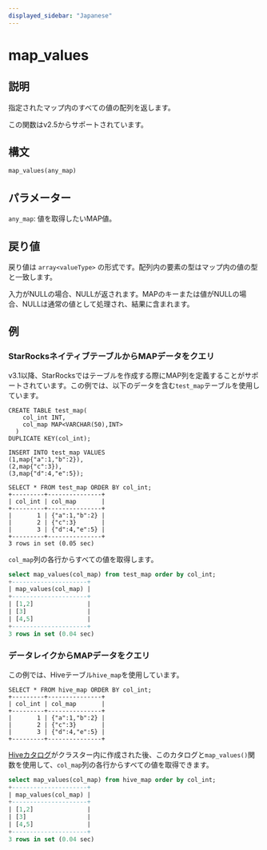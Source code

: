 ```yaml
---
displayed_sidebar: "Japanese"
---
```


# map_values

## 説明

指定されたマップ内のすべての値の配列を返します。

この関数はv2.5からサポートされています。

## 構文

```Haskell
map_values(any_map)
```

## パラメーター

`any_map`: 値を取得したいMAP値。

## 戻り値

戻り値は `array<valueType>` の形式です。配列内の要素の型はマップ内の値の型と一致します。

入力がNULLの場合、NULLが返されます。MAPのキーまたは値がNULLの場合、NULLは通常の値として処理され、結果に含まれます。

## 例

### StarRocksネイティブテーブルからMAPデータをクエリ

v3.1以降、StarRocksではテーブルを作成する際にMAP列を定義することがサポートされています。この例では、以下のデータを含む`test_map`テーブルを使用しています。

```Plain
CREATE TABLE test_map(
    col_int INT,
    col_map MAP<VARCHAR(50),INT>
  )
DUPLICATE KEY(col_int);

INSERT INTO test_map VALUES
(1,map{"a":1,"b":2}),
(2,map{"c":3}),
(3,map{"d":4,"e":5});

SELECT * FROM test_map ORDER BY col_int;
+---------+---------------+
| col_int | col_map       |
+---------+---------------+
|       1 | {"a":1,"b":2} |
|       2 | {"c":3}       |
|       3 | {"d":4,"e":5} |
+---------+---------------+
3 rows in set (0.05 sec)
```

`col_map`列の各行からすべての値を取得します。

```SQL
select map_values(col_map) from test_map order by col_int;
+---------------------+
| map_values(col_map) |
+---------------------+
| [1,2]               |
| [3]                 |
| [4,5]               |
+---------------------+
3 rows in set (0.04 sec)
```

### データレイクからMAPデータをクエリ

この例では、Hiveテーブル`hive_map`を使用しています。

```Plaintext
SELECT * FROM hive_map ORDER BY col_int;
+---------+---------------+
| col_int | col_map       |
+---------+---------------+
|       1 | {"a":1,"b":2} |
|       2 | {"c":3}       |
|       3 | {"d":4,"e":5} |
+---------+---------------+
```

[Hiveカタログ](../../../data_source/catalog/hive_catalog.md#create-a-hive-catalog)がクラスター内に作成された後、このカタログと`map_values()`関数を使用して、`col_map`列の各行からすべての値を取得できます。

```SQL
select map_values(col_map) from hive_map order by col_int;
+---------------------+
| map_values(col_map) |
+---------------------+
| [1,2]               |
| [3]                 |
| [4,5]               |
+---------------------+
3 rows in set (0.04 sec)
```